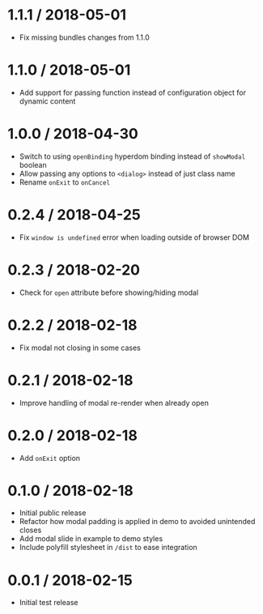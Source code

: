 # 1.1.1 / 2018-05-01

* Fix missing bundles changes from 1.1.0

# 1.1.0 / 2018-05-01

* Add support for passing function instead of configuration object for dynamic content

# 1.0.0 / 2018-04-30

* Switch to using `openBinding` hyperdom binding instead of `showModal` boolean
* Allow passing any options to `<dialog>` instead of just class name
* Rename `onExit` to `onCancel`

# 0.2.4 / 2018-04-25

* Fix `window is undefined` error when loading outside of browser DOM

# 0.2.3 / 2018-02-20

* Check for `open` attribute before showing/hiding modal

# 0.2.2 / 2018-02-18

* Fix modal not closing in some cases

# 0.2.1 / 2018-02-18

* Improve handling of modal re-render when already open

# 0.2.0 / 2018-02-18

* Add `onExit` option

# 0.1.0 / 2018-02-18

* Initial public release
* Refactor how modal padding is applied in demo to avoided unintended closes
* Add modal slide in example to demo styles
* Include polyfill stylesheet in `/dist` to ease integration

# 0.0.1 / 2018-02-15

* Initial test release
